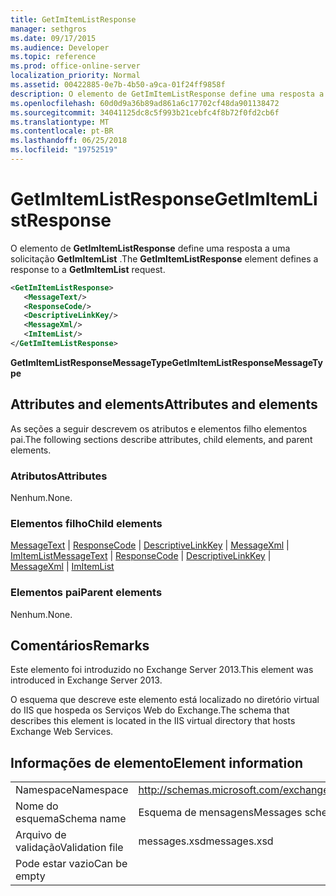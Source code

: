 ```yaml
---
title: GetImItemListResponse
manager: sethgros
ms.date: 09/17/2015
ms.audience: Developer
ms.topic: reference
ms.prod: office-online-server
localization_priority: Normal
ms.assetid: 00422885-0e7b-4b50-a9ca-01f24ff9858f
description: O elemento de GetImItemListResponse define uma resposta a uma solicitação GetImItemList.
ms.openlocfilehash: 60d0d9a36b89ad861a6c17702cf48da901138472
ms.sourcegitcommit: 34041125dc8c5f993b21cebfc4f8b72f0fd2cb6f
ms.translationtype: MT
ms.contentlocale: pt-BR
ms.lasthandoff: 06/25/2018
ms.locfileid: "19752519"
---
```

# <a name="getimitemlistresponse"></a><span data-ttu-id="adca7-103">GetImItemListResponse</span><span class="sxs-lookup"><span data-stu-id="adca7-103">GetImItemListResponse</span></span>

<span data-ttu-id="adca7-104">O elemento de **GetImItemListResponse** define uma resposta a uma solicitação **GetImItemList** .</span><span class="sxs-lookup"><span data-stu-id="adca7-104">The **GetImItemListResponse** element defines a response to a **GetImItemList** request.</span></span> 
  
```XML
<GetImItemListResponse>
   <MessageText/>
   <ResponseCode/>
   <DescriptiveLinkKey/>
   <MessageXml/>
   <ImItemList/>
</GetImItemListResponse>
```

 <span data-ttu-id="adca7-105">**GetImItemListResponseMessageType**</span><span class="sxs-lookup"><span data-stu-id="adca7-105">**GetImItemListResponseMessageType**</span></span>
## <a name="attributes-and-elements"></a><span data-ttu-id="adca7-106">Attributes and elements</span><span class="sxs-lookup"><span data-stu-id="adca7-106">Attributes and elements</span></span>

<span data-ttu-id="adca7-107">As seções a seguir descrevem os atributos e elementos filho elementos pai.</span><span class="sxs-lookup"><span data-stu-id="adca7-107">The following sections describe attributes, child elements, and parent elements.</span></span>
  
### <a name="attributes"></a><span data-ttu-id="adca7-108">Atributos</span><span class="sxs-lookup"><span data-stu-id="adca7-108">Attributes</span></span>

<span data-ttu-id="adca7-109">Nenhum.</span><span class="sxs-lookup"><span data-stu-id="adca7-109">None.</span></span>
  
### <a name="child-elements"></a><span data-ttu-id="adca7-110">Elementos filho</span><span class="sxs-lookup"><span data-stu-id="adca7-110">Child elements</span></span>

<span data-ttu-id="adca7-111">[MessageText](messagetext.md) | [ResponseCode](responsecode.md) | [DescriptiveLinkKey](descriptivelinkkey.md) | [MessageXml](messagexml.md) | [ImItemList](imitemlist.md)</span><span class="sxs-lookup"><span data-stu-id="adca7-111">[MessageText](messagetext.md) | [ResponseCode](responsecode.md) | [DescriptiveLinkKey](descriptivelinkkey.md) | [MessageXml](messagexml.md) | [ImItemList](imitemlist.md)</span></span>
  
### <a name="parent-elements"></a><span data-ttu-id="adca7-112">Elementos pai</span><span class="sxs-lookup"><span data-stu-id="adca7-112">Parent elements</span></span>

<span data-ttu-id="adca7-113">Nenhum.</span><span class="sxs-lookup"><span data-stu-id="adca7-113">None.</span></span>
  
## <a name="remarks"></a><span data-ttu-id="adca7-114">Comentários</span><span class="sxs-lookup"><span data-stu-id="adca7-114">Remarks</span></span>

<span data-ttu-id="adca7-115">Este elemento foi introduzido no Exchange Server 2013.</span><span class="sxs-lookup"><span data-stu-id="adca7-115">This element was introduced in Exchange Server 2013.</span></span>
  
<span data-ttu-id="adca7-116">O esquema que descreve este elemento está localizado no diretório virtual do IIS que hospeda os Serviços Web do Exchange.</span><span class="sxs-lookup"><span data-stu-id="adca7-116">The schema that describes this element is located in the IIS virtual directory that hosts Exchange Web Services.</span></span>
  
## <a name="element-information"></a><span data-ttu-id="adca7-117">Informações de elemento</span><span class="sxs-lookup"><span data-stu-id="adca7-117">Element information</span></span>

|||
|:-----|:-----|
|<span data-ttu-id="adca7-118">Namespace</span><span class="sxs-lookup"><span data-stu-id="adca7-118">Namespace</span></span>  <br/> |http://schemas.microsoft.com/exchange/services/2006/messages  <br/> |
|<span data-ttu-id="adca7-119">Nome do esquema</span><span class="sxs-lookup"><span data-stu-id="adca7-119">Schema name</span></span>  <br/> |<span data-ttu-id="adca7-120">Esquema de mensagens</span><span class="sxs-lookup"><span data-stu-id="adca7-120">Messages schema</span></span>  <br/> |
|<span data-ttu-id="adca7-121">Arquivo de validação</span><span class="sxs-lookup"><span data-stu-id="adca7-121">Validation file</span></span>  <br/> |<span data-ttu-id="adca7-122">messages.xsd</span><span class="sxs-lookup"><span data-stu-id="adca7-122">messages.xsd</span></span>  <br/> |
|<span data-ttu-id="adca7-123">Pode estar vazio</span><span class="sxs-lookup"><span data-stu-id="adca7-123">Can be empty</span></span>  <br/> ||
   

